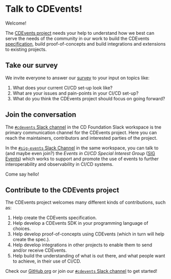 # Talk to CDEvents!

Welcome!

The [CDEvents project](https://cdevents.dev) needs your help to understand how we best can serve the needs of the community in our work to build the CDEvents [specification](https://github.com/cdevents/spec), build proof-of-concepts and build integrations and extensions to existing projects.

## Take our survey

We invite everyone to answer our [survey](https://forms.gle/jBmzTtZFYMbN2wb57) to your input on topics like:

1. What does your current CI/CD set-up look like?
2. What are your issues and pain-points in your CI/CD set-up?
3. What do you think the CDEvents project should focus on going forward?

## Join the conversation

The [`#cdevents` Slack channel](https://cdeliveryfdn.slack.com/archives/C030SKZ0F4K) in the CD Foundation Slack workspace is tne primary communication channel for the CDEvents project. Here you can reach the maintainers, contributors and interested parties of the project.

In the [`#sig-events` Slack Channel](https://cdeliveryfdn.slack.com/archives/C0151BTKEJX) in the same workspace, you can talk to (and maybe even join?) the _Events in CI/CD Special Interest Group_ ([SIG Events](https://github.com/cdfoundation/sig-events)) which works to support and promote the use of events to further interoperability and observability in CI/CD systems.

Come say hello!

## Contribute to the CDEvents project

The CDEvents project welcomes many different kinds of contributions, such as:

1. Help create the CDEvents specification.
2. Help develop a CDEvents SDK in your programming language of choices.
3. Help develop proof-of-concepts using CDEvents (which in turn will help create the spec.).
4. Help develop integrations in other projects to enable them to send and/or receive CDEvents.
5. Help build the understanding of what is out there, and what people want to achieve, in their use of CI/CD.

Check our [GitHub org](https://github.com/cdevents) or join our [`#cdevents` Slack channel](https://cdeliveryfdn.slack.com/archives/C030SKZ0F4K) to get started!
